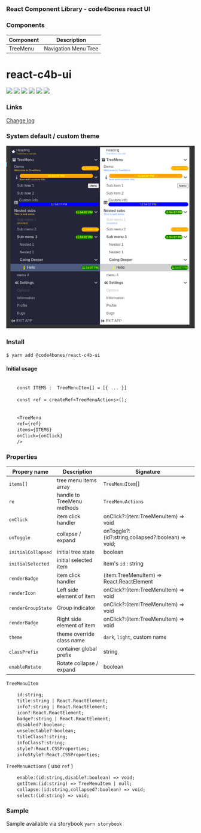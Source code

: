 ### React Component Library - code4bones react UI

### Components
	
|   Component| Description   |
| ------------ | ------------ |
|  TreeMenu | Navigation Menu Tree   |


# react-c4b-ui


![](https://img.shields.io/github/downloads/code4bones/react-c4b-ui/v1/total) ![](https://img.shields.io/github/watchers/code4bones/react-c4b-ui) ![](https://img.shields.io/github/forks/code4bones/react-c4b-ui) ![](https://img.shields.io/github/tag/code4bones/react-c4b-ui) ![](https://img.shields.io/github/release/code4bones/react-c4b-ui) ![](https://img.shields.io/github/issues/code4bones/react-c4b-ui)

### Links

[Change log](https://github.com/code4bones/react-c4b-ui/wiki/Change-Log "Change log")

### System default / custom theme 

![sample](https://github.com/code4bones/react-c4b-ui/blob/b861d11fd4b7d948911b386531596ff803350a00/samples.png?raw=true "sample")


### Install


`$ yarn add @code4bones/react-c4b-ui`

#### Initial usage

```tsx

	const ITEMS :  TreeMenuItem[] = [{ ... }]

	const ref = createRef<TreeMenuActions>();


	<TreeMenu
    ref={ref}
    items={ITEMS}
    onClick={onClick} 
	/>

```

### Properties

| Propery name | Description                    | Signature
| ------------- | ------------------------------ | ---- |
| `items[]`      | tree menu items array       | `TreeMenuItem`[] |
| `re`      | handle to TreeMenu methods       | `TreeMenuActions` |
| `onClick`   |  item click handler     | onClick?:(item:TreeMenuItem) => void|
| `onToggle`   |  collapse  / expand     | onToggle?:(id?:string,collapsed?:boolean) => void;|
| `initialCollapsed`   |  initial tree state     | boolean |
| `initialSelected`   |  initial selected item     | item's `id` : string|
| `renderBadge`   |  item click handler     | (item:TreeMenuItem) => React.ReactElement|
| `renderIcon`   |  Left side element of item     | onClick?:(item:TreeMenuItem) => void|
| `renderGroupState`   | Group indicator     | onClick?:(item:TreeMenuItem) => void|
| `renderBadge`   |  Right side element of item      | onClick?:(item:TreeMenuItem) => void|
| `theme`   | theme override class name     | `dark`, `light`, custom name | 
| `classPrefix`   | container global prefix     | string |
| `enableRotate` | Rotate collapse / expand | boolean |


`TreeMenuItem`

```tsx
    id:string;
    title:string | React.ReactElement;
    info?:string | React.ReactElement;
    icon?:React.ReactElement;
    badge?:string | React.ReactElement;
    disabled?:boolean;
    unselectable?:boolean;
    titleClass?:string;
    infoClass?:string;
    style?:React.CSSProperties;
    infoStyle?:React.CSSProperties;

```

`TreeMenuActions` ( use `ref` )
```
    enable:(id:string,disable?:boolean) => void;
    getItem:(id:string) => TreeMenuItem | null;
    collapse:(id:string,collapsed?:boolean) => void;
    select:(id:string) => void;

```

### Sample

Sample available via storybook `yarn storybook`